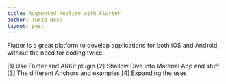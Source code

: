 ```yaml
---
title: Augmented Reality with Flutter
author: Turzo Bose
layout: post
---
```

Flutter is a great platform to develop applications for both iOS and Android, without the need for coding twice.

[1] Use Flutter and ARKit plugin
[2] Shallow Dive into Material App and stuff
[3] The different Anchors and examples
[4] Expanding the uses
